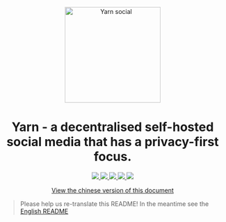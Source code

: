 <p align="center">
  <a href="https://yarn.social/">
    <img alt="Yarn social" src="https://git.mills.io/yarnsocial/assets/raw/branch/master/yarn.svg" width="220"/>
  </a>
</p>
<h1 align="center">Yarn - a decentralised self-hosted social media that has a privacy-first focus.</h1>

<p align="center">
  <a href="https://drone.mills.io/yarnsocial/yarn" title="Build Status">
    <img src="https://drone.mills.io/api/badges/yarnsocial/yarn/status.svg?ref=refs/heads/main">
  </a>
  <a href="https://goreportcard.com/report/git.mills.io/yarnsocial/yarn" title="Go Report Card">
    <img src="https://goreportcard.com/badge/git.mills.io/yarnsocial/yarn">
  </a>
  <a href="https://pkg.go.dev/git.mills.io/yarnsocial/yarn" title="GoDoc">
    <img src="https://pkg.go.dev/git.mills.io/yarnsocial/yarn?status.svg">
  </a>
  <a href="https://opensource.org/licenses/AGPLv3" title="License: AGPLv3">
    <img src="https://img.shields.io/badge/License-AGPLv3-blue.svg">
  </a>
  <a href="https://hub.docker.com/u/prologic/yarnd" title="Docker Pulls">
    <img src="https://img.shields.io/docker/pulls/prologic/yarnd">
  </a>
</p>

<p align="center">
  <a href="README_ZH.md">View the chinese version of this document</a>
</p>

> Please help us re-translate this README!
> In the meantime see the [English README](/README.md)
